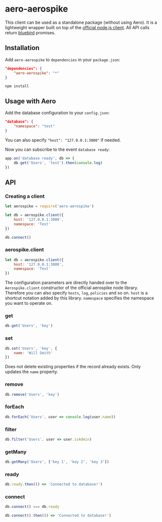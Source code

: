 # aero-aerospike

This client can be used as a standalone package (without using Aero). It is a lightweight wrapper built on top of the [official node.js client](https://github.com/aerospike/aerospike-client-nodejs). All API calls return [bluebird](https://github.com/petkaantonov/bluebird/) promises.

## Installation
Add `aero-aerospike` to `dependencies` in your `package.json`:

```json
"dependencies": {
	"aero-aerospike": "*"
}
```

```
npm install
```

## Usage with Aero
Add the database configuration to your `config.json`:

```json
"database": {
	"namespace": "test"
}
```

You can also specify `"host": "127.0.0.1:3000"` if needed.

Now you can subscribe to the event `database ready`:

```js
app.on('database ready', db => {
	db.get('Users', 'test').then(console.log)
})
```

## API

### Creating a client

```js
let aerospike = require('aero-aerospike')

let db = aerospike.client({
	host: '127.0.0.1:3000',
	namespace: 'Test'
})

db.connect()
```

### aerospike.client
```js
let db = aerospike.client({
	host: '127.0.0.1:3000',
	namespace: 'Test'
})
```
The configuration parameters are directly handed over to the `Aerospike.client` constructor of the official aerospike node library. Therefore you can also specify `hosts`, `log`, `policies` and so on. `host` is a shortcut notation added by this library. `namespace` specifies the namespace you want to operate on.

### get
```js
db.get('Users', 'key')
```

### set
```js
db.set('Users', 'key', {
	name: 'Will Smith'
})
```

Does not delete existing properties if the record already exists. Only updates the `name` property.

### remove
```js
db.remove('Users', 'key')
```

### forEach
```js
db.forEach('Users', user => console.log(user.name))
```

### filter
```js
db.filter('Users', user => user.isAdmin)
```

### getMany
```js
db.getMany('Users', ['key 1', 'key 2', 'key 3'])
```

### ready
```js
db.ready.then(() => 'Connected to database!')
```

### connect
```js
db.connect() === db.ready

db.connect().then(() => 'Connected to database!')
```
